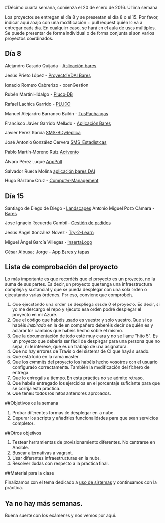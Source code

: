 #Décimo cuarta semana, comienza el 20 de enero de 2016. Última semana

Los proyectos se entregan el día 8 y se presentan el día 8 o el 15. Por favor, indicar aquí abajo con una modificación + pull request quién lo va a entregar cada día. En cualquier caso, se hará en el aula de usos múltiples. Se puede presentar de forma individual o de forma conjunta si son varios proyectos coordinados.

## Día 8

Alejandro Casado Quijada - [Aplicación bares](https://github.com/acasadoquijada/IV)

Jesús Prieto López - [ProyectoIVDAI Bares](https://github.com/JesGor/Proyecto-IV-DAI)

Ignacio Romero Cabrerizo - [openGestion](https://github.com/nachobit/IV_PR_OpenOrder)


Rubén Martín Hidalgo - [Pluco-DB](https://github.com/romilgildo/IV-PLUCO-RMH)

Rafael Lachica Garrido - [PLUCO](https://github.com/rafaellg8/IV-PLUCO-RLG)

Manuel Alejandro Barranco Bailón - [TusPachangas](https://github.com/mabarrbai/TusPachangas)

Francisco Javier Garrido Mellado - [Aplicación Bares](https://github.com/javiergarridomellado/DAI)

Javier Pérez García [SMS-BDyReplica](https://github.com/neon520/SMS-BDyReplica)

José Antonio González Cervera [SMS_Estadisticas](https://github.com/JA-Gonz/SMS_Estadisticas)

Pablo Martín-Moreno Ruiz [Activento](https://github.com/pmmre/Activento-PabloMartin-MorenoRuiz)

Álvaro Pérez Luque [AppPoll](https://github.com/alvaro-gr/proyecto-IV)

Salvador Rueda Molina [aplicación bares DAI](https://github.com/srmf9/Proyecto-IV)  



Hugo Bárzano Cruz - [Computer-Management](https://github.com/hugobarzano/osl-computer-management)
## Día 15

Santiago de Diego de Diego - [Landscapes](https://github.com/santidediego/Landscapes)
Antonio Miguel Pozo Cámara - [Bares](https://github.com/AntonioPozo/Bares)

Jose Ignacio Recuerda Cambil - [Gestión de pedidos](https://github.com/ignaciorecuerda/gestionpedidos_django)

Jesús Ángel González Novez - [Try-2-Learn](https://github.com/jesusgn90/Try-2-Learn)

Miguel Ángel García Villegas - [InsertaLogo](https://github.com/magvugr/InsertaLogo)


César Albusac Jorge - [App Bares y tapas](https://github.com/cesar2/DAI-BARES)



## Lista de comprobación del proyecto

Lo más importante es que recordéis que el proyecto es un proyecto, no la suma de sus partes. Es decir, un proyecto que tenga una infraestructura compleja y sustancial y que se pueda desplegar con una sola orden o ejecutando varias órdenes. Por eso, conviene que comprobéis.

1. Que ejecutando una orden se despliega desde 0 el proyecto. Es decir, si yo me descargo el repo y ejecuto esa orden podré desplegar el proyecto en mi Azure.
2. Que el código que habéis usado es vuestro y solo vuestro. Que si os habéis *inspirado* en la de un compañero deberéis decir de quién es y aclarar los cambios que habéis hecho sobre el mismo.
3. Que la documentación de todo esté muy clara y no se llame "hito 5". Es un proyecto que debería ser fácil de desplegar para una persona que no sepa, ni le interese, que es un trabajo de una asignatura.
4. Que no hay errores de Travis o del sistema de CI que hayáis usado.
5. Que está todo en la rama master.
6. Que los commits del proyecto los habéis hecho vosotros con el usuario configurado correctamente. También la modificación del fichero de entrega.
7. Que lo entregáis a tiempo. En esta práctica no se admite retraso.
8. Que habéis entregado los ejercicios en el porcentaje suficiente para que se corrija esta práctica.
9. Que tenéis todos los hitos anteriores aprobados.


##Objetivos de la semana

1. Probar diferentes formas de desplegar en la nube.
2. Depurar los scripts y añadirles funcionalidades para que sean servicios completos.

##Otros objetivos

1. Testear herramientas de provisionamiento diferentes. No centrarse en Ansible.
2. Buscar alternativas a vagrant.
3. Usar diferentes infraestructuras en la nube.
4. Resolver dudas con respecto a la práctica final.

##Material para la clase

Finalizamos con el tema dedicado a [uso de sistemas](http://jj.github.io/IV/documentos/temas/Uso_de_sistemas) y continuamos con la práctica.


## Ya no hay más semanas.

Buena suerte con los exámenes y nos vemos por aquí.
